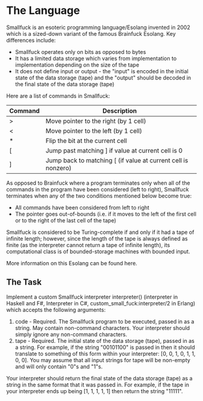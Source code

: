 # The Language

Smallfuck is an esoteric programming language/Esolang invented in 2002 which is a sized-down variant of the famous Brainfuck Esolang. Key differences include:

- Smallfuck operates only on bits as opposed to bytes
- It has a limited data storage which varies from implementation to implementation depending on the size of the tape
- It does not define input or output - the "input" is encoded in the initial state of the data storage (tape) and the "output" should be decoded in the final state of the data storage (tape)

Here are a list of commands in Smallfuck:

| Command | Description |
| ------- | ----------- |
| > | Move pointer to the right (by 1 cell) |
| < | Move pointer to the left (by 1 cell) |
| * | Flip the bit at the current cell |
| [ | Jump past matching ] if value at current cell is 0 |
| ] | Jump back to matching [ (if value at current cell is nonzero) |

As opposed to Brainfuck where a program terminates only when all of the commands in the program have been considered (left to right), Smallfuck terminates when any of the two conditions mentioned below become true:

- All commands have been considered from left to right
- The pointer goes out-of-bounds (i.e. if it moves to the left of the first cell or to the right of the last cell of the tape)

Smallfuck is considered to be Turing-complete if and only if it had a tape of infinite length; however, since the length of the tape is always defined as finite (as the interpreter cannot return a tape of infinite length), its computational class is of bounded-storage machines with bounded input.

More information on this Esolang can be found here.

## The Task

Implement a custom Smallfuck interpreter interpreter() (interpreter in Haskell and F#, Interpreter in C#, custom_small_fuck:interpreter/2 in Erlang) which accepts the following arguments:

1. code - Required. The Smallfuck program to be executed, passed in as a string. May contain non-command characters. Your interpreter should simply ignore any non-command characters.
2. tape - Required. The initial state of the data storage (tape), passed in as a string. For example, if the string "00101100" is passed in then it should translate to something of this form within your interpreter: [0, 0, 1, 0, 1, 1, 0, 0]. You may assume that all input strings for tape will be non-empty and will only contain "0"s and "1"s.

Your interpreter should return the final state of the data storage (tape) as a string in the same format that it was passed in. For example, if the tape in your interpreter ends up being [1, 1, 1, 1, 1] then return the string "11111".
